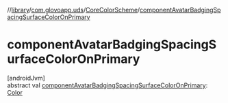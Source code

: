 //[library](../../../index.md)/[com.glovoapp.uds](../index.md)/[CoreColorScheme](index.md)/[componentAvatarBadgingSpacingSurfaceColorOnPrimary](component-avatar-badging-spacing-surface-color-on-primary.md)

# componentAvatarBadgingSpacingSurfaceColorOnPrimary

[androidJvm]\
abstract val [componentAvatarBadgingSpacingSurfaceColorOnPrimary](component-avatar-badging-spacing-surface-color-on-primary.md): [Color](https://developer.android.com/reference/kotlin/androidx/compose/ui/graphics/Color.html)
